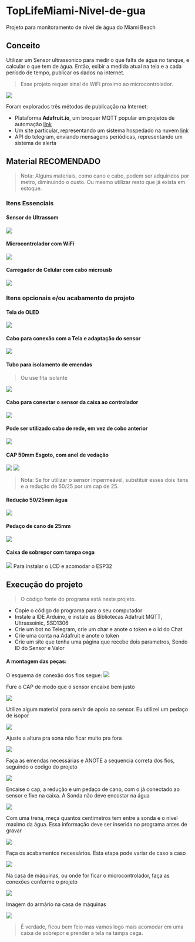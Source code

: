 # TopLifeMiami-Nivel-de-gua
Projeto para monitoramento de nível de água do Miami Beach



## Conceito

Utilizar um Sensor ultrassonico para medir o que falta de água no tanque, e calcular o que tem de água.
Então, exibir a medida atual na tela e a cada período de tempo, publicar os dados na internet.

> Esse projeto requer sinal de WiFi proximo ao microcontrolador.

![](imagens/sensor-de-nível-ultrassonico.jpg)

Foram explorados três métodos de publicação na Internet:

- Plataforma **Adafruit.io**, um broquer MQTT popular em projetos de automação [link](https://io.adafruit.com/ilunne/dashboards/agua?kiosk=true)
- Um site particular, representando um sistema hospedado na nuvem [link](http://davinunes.eti.br/Agua/)
- API do telegram, enviando mensagens periódicas, representando um sistema de alerta



## Material RECOMENDADO

> Nota: Alguns materiais, como cano e cabo, podem ser adquiridos por metro, diminuindo o custo. Ou mesmo utilizar resto que já exista em estoque.

### Itens Essenciais

#### Sensor de Ultrassom
![](imagens/Screenshot_1.png)

#### Microcontrolador com WiFi
![](imagens/Screenshot_3.png)

#### Carregador de Celular com cabo microusb
![](imagens/Screenshot_7.png)

### Itens opcionais e/ou acabamento do projeto

#### Tela de OLED
![](imagens/Screenshot_2.png)

#### Cabo para conexão com a Tela e adaptação do sensor
![](imagens/Screenshot_5.png)

#### Tubo para isolamento de emendas

> Ou use fita isolante

![](imagens/Screenshot_9.png)

#### Cabo para conextar o sensor da caixa ao controlador
![](imagens/Screenshot_13.png)

#### Pode ser utilizado cabo de rede, em vez de cobo anterior
![](imagens/Screenshot_14.png)

#### CAP 50mm Esgoto, com anel de vedação
![](imagens/Screenshot_10.png)
![](imagens/Screenshot_16.png)

> Nota: Se for utilizar o sensor impermeável, substituir esses dois itens e a redução de 50/25 por um cap de 25.

#### Redução 50/25mm água
![](imagens/Screenshot_11.png)

#### Pedaço de cano de 25mm
![](imagens/Screenshot_12.png)

#### Caixa de sobrepor com tampa cega
![](imagens/Screenshot_15.png)
Para instalar o LCD e acomodar o ESP32

## Execução do projeto

> O código fonte do programa está neste projeto.

- Copie o código do programa para o seu computador
- Instale a IDE Arduino, e instale as Bibliotecas Adafruit MQTT, Ultrassoinic, SSD1306
- Crie um bot no Telegram, crie um char e anote o token e o id do Chat
- Crie uma conta na Adafruit e anote o token
- Crie um site que tenha uma página que recebe dois parametros, Sendo ID do Sensor e Valor

#### A montagem das peças:

O esquema de conexão dos fios segue:
![](imagens/Screenshot_28.png)

Fure o CAP de modo que o sensor encaixe bem justo

![](imagens/Screenshot_17.png)

Utilize algum material para servir de apoio ao sensor. Eu utilizei um pedaço de isopor

![](imagens/Screenshot_18.png)

Ajuste a altura pra sona não ficar muito pra fora

![](imagens/Screenshot_19.png)

Faça as emendas necessárias e ANOTE a sequencia correta dos fios, seguindo o codigo do projeto

![](imagens/Screenshot_23.png)

Encaise o cap, a redução e um pedaço de cano, com o já conectado ao sensor e fixe na caixa. A Sonda não deve encostar na água

![](imagens/Screenshot_20.png)

Com uma trena, meça quantos centimetros tem entre a sonda e o nivel maximo da água. Essa informação deve ser inserida no programa antes de gravar

![](imagens/Screenshot_21.png)

Faça os acabamentos necessários. Esta etapa pode variar de caso a caso

![](imagens/Screenshot_22.png)

Na casa de máquinas, ou onde for ficar o microcontrolador, faça as conexões conforme o projeto

![](imagens/Screenshot_24.png)

Imagem do armário na casa de máquinas

![](imagens/Screenshot_25.png)

> É verdade, ficou bem feio mas vamos logo mais acomodar em uma caixa de sobrepor e prender a tela na tampa cega.
